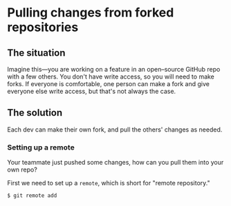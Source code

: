 # Pulling changes from forked repositories

## The situation 
Imagine this—you are working on a feature in an open–source GitHub repo with a few others. You don't have write access, so you will need to make forks. If everyone is comfortable, one person can make a fork and give everyone else write access, but that's not always the case. 

## The solution
Each dev can make their own fork, and pull the others' changes as needed.

### Setting up a remote
Your teammate just pushed some changes, how can you pull them into your own repo?

First we need to set up a `remote`, which is short for "remote repository." 
```git
$ git remote add 
```